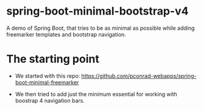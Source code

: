 # spring-boot-minimal-bootstrap-v4

A demo of Spring Boot, that tries to be as minimal as possible
while adding freemarker templates and bootstrap navigation.

# The starting point

* We started with this repo: <https://github.com/pconrad-webapps/spring-boot-minimal-freemarker>

* We then tried to add just the minimum essential for working with boostrap 4 navigation bars.

